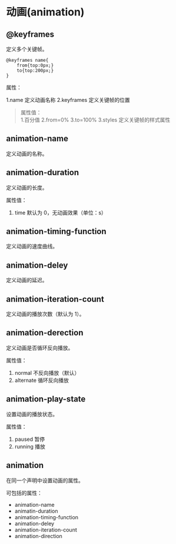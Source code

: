 动画(animation)
==============

@keyframes
----------

定义多个关键帧。

	@keyframes name{
		from{top:0px;}
		to{top:200px;}
	}

属性：

1.name 定义动画名称
2.keyframes 定义关键帧的位置
>属性值：  
>1.百分值
>2.from=0%
>3.to=100%
3.styles 定义关键帧的样式属性

animation-name
--------------

定义动画的名称。

animation-duration
------------------

定义动画的长度。

属性值：

1. time 默认为 0，无动画效果（单位：s）

animation-timing-function
-------------------------

定义动画的速度曲线。

animation-deley
---------------

定义动画的延迟。

animation-iteration-count
-------------------------

定义动画的播放次数（默认为 1）。

animation-derection
-------------------

定义动画是否循环反向播放。

属性值：

1. normal 不反向播放（默认）
2. alternate 循环反向播放

animation-play-state
--------------------

设置动画的播放状态。

属性值：

1. paused 暂停
2. running 播放

animation
---------

在同一个声明中设置动画的属性。

可包括的属性：

+ animation-name
+ animatin-duration
+ animation-timing-function
+ animation-deley
+ animation-iteration-count
+ animation-direction